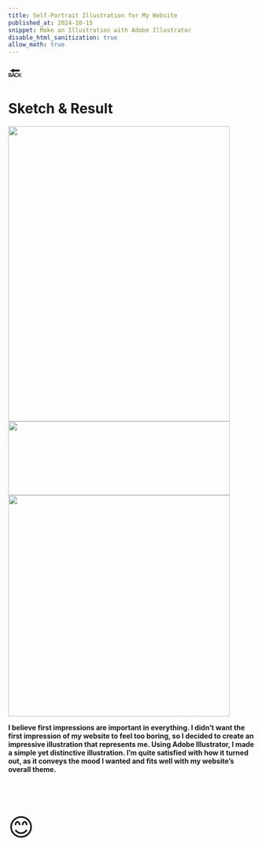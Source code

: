 ```yaml
---
title: Self-Portrait Illustration for My Website
published_at: 2024-10-15
snippet: Make an Illustration with Adobe Illustrator
disable_html_sanitization: true
allow_math: true
---
```



<a href="https://julienoh000-dms1-blog-83.deno.dev/" style="text-decoration: none; color: black;"><span style="font-size: 30px;">🔙</span></a>


# Sketch & Result

<img src="skfa.png" width="450" height="600">
<img src="refa.png" width="450" height="150">
<img src="avatarff.png" width="450" height="450">

<br>

**I believe first impressions are important in everything. I didn’t want the first impression of my website to feel too boring, so I decided to create an impressive illustration that represents me. Using Adobe Illustrator, I made a simple yet distinctive illustration. I’m quite satisfied with how it turned out, as it conveys the mood I wanted and fits well with my website’s overall theme.**

<br>
<br>
<br>


<span style="font-size: 50px;">😊</span>
